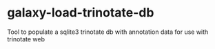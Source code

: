 # galaxy-load-trinotate-db
Tool to populate a sqlite3 trinotate db with annotation data for use with trinotate web
